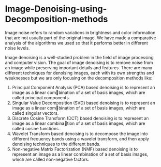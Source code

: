 # Image-Denoising-using-Decomposition-methods
Image noise refers to random variations in brightness and color information that are not usually part of the original image. We have made a comparative analysis of the algorithms we used so that it performs better in different noise levels.

Image denoising is a well-studied problem in the field of image processing and computer vision. The
goal of image denoising is to remove noise from an image while preserving important details and
features. There are many different techniques for denoising images, each with its own strengths and
weaknesses but we are only focusing on the decomposition methods like:
1. Principal Component Analysis (PCA) based denoising is to represent an image as a linear combination of a set of basis images, which are called principal components.
2. Singular Value Decomposition (SVD) based denoising is to represent an image as a linear combination of a set of basis images, which are called singular vectors.
3. Discrete Cosine Transform (DCT) based denoising is to represent an image as a linear combination of a set of basis images, which are called cosine functions.
4. Wavelet Transform based denoising is to decompose the image into different frequency bands
using a wavelet transform, and then apply denoising techniques to the different bands.
5. Non-negative Matrix Factorization (NMF) based denoising is to represent an image as a linear
combination of a set of basis images, which are called non-negative factors.

